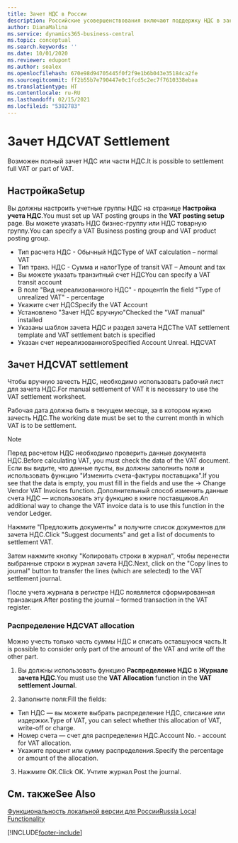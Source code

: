 ```yaml
---
title: Зачет НДС в России
description: Российские усовершенствования включают поддержку НДС в заказах на покупку.
author: DianaMalina
ms.service: dynamics365-business-central
ms.topic: conceptual
ms.search.keywords: ''
ms.date: 10/01/2020
ms.reviewer: edupont
ms.author: soalex
ms.openlocfilehash: 670e98d94705445f0f2f9e1b6b043e35184ca2fe
ms.sourcegitcommit: ff2b55b7e790447e0c1fcd5c2ec7f7610338ebaa
ms.translationtype: HT
ms.contentlocale: ru-RU
ms.lasthandoff: 02/15/2021
ms.locfileid: "5382783"
---
```

# <a name="vat-settlement"></a><span data-ttu-id="7ab6e-103">Зачет НДС</span><span class="sxs-lookup"><span data-stu-id="7ab6e-103">VAT Settlement</span></span>

<span data-ttu-id="7ab6e-104">Возможен полный зачет НДС или части НДС.</span><span class="sxs-lookup"><span data-stu-id="7ab6e-104">It is possible to settlement full VAT or part of VAT.</span></span>

## <a name="setup"></a><span data-ttu-id="7ab6e-105">Настройка</span><span class="sxs-lookup"><span data-stu-id="7ab6e-105">Setup</span></span>

<span data-ttu-id="7ab6e-106">Вы должны настроить учетные группы НДС на странице **Настройка учета НДС**.</span><span class="sxs-lookup"><span data-stu-id="7ab6e-106">You must set up VAT posting groups in the **VAT posting setup** page.</span></span> <span data-ttu-id="7ab6e-107">Вы можете указать НДС бизнес-группу или НДС товарную группу.</span><span class="sxs-lookup"><span data-stu-id="7ab6e-107">You can specify a VAT Business posting group and VAT product posting group.</span></span>  

- <span data-ttu-id="7ab6e-108">Тип расчета НДС - Обычный НДС</span><span class="sxs-lookup"><span data-stu-id="7ab6e-108">Type of VAT calculation – normal VAT</span></span>
- <span data-ttu-id="7ab6e-109">Тип транз. НДС - Сумма и налог</span><span class="sxs-lookup"><span data-stu-id="7ab6e-109">Type of transit VAT – Amount and tax</span></span>
- <span data-ttu-id="7ab6e-110">Вы можете указать транзитный счет НДС</span><span class="sxs-lookup"><span data-stu-id="7ab6e-110">You can specify a VAT transit account</span></span>
- <span data-ttu-id="7ab6e-111">В поле "Вид нереализованного НДС" - процент</span><span class="sxs-lookup"><span data-stu-id="7ab6e-111">In the field "Type of unrealized VAT" - percentage</span></span>
- <span data-ttu-id="7ab6e-112">Укажите счет НДС</span><span class="sxs-lookup"><span data-stu-id="7ab6e-112">Specify the VAT Account</span></span>
- <span data-ttu-id="7ab6e-113">Установлено "Зачет НДС вручную"</span><span class="sxs-lookup"><span data-stu-id="7ab6e-113">Checked the "VAT manual" installed</span></span>
- <span data-ttu-id="7ab6e-114">Указаны шаблон зачета НДС и раздел зачета НДС</span><span class="sxs-lookup"><span data-stu-id="7ab6e-114">The VAT settlement template and VAT settlement batch is specified</span></span>  
- <span data-ttu-id="7ab6e-115">Указан счет нереализованного</span><span class="sxs-lookup"><span data-stu-id="7ab6e-115">Specified Account Unreal.</span></span> <span data-ttu-id="7ab6e-116">НДС</span><span class="sxs-lookup"><span data-stu-id="7ab6e-116">VAT</span></span>

## <a name="vat-settlement"></a><span data-ttu-id="7ab6e-117">Зачет НДС</span><span class="sxs-lookup"><span data-stu-id="7ab6e-117">VAT settlement</span></span>

<span data-ttu-id="7ab6e-118">Чтобы вручную зачесть НДС, необходимо использовать рабочий лист для зачета НДС.</span><span class="sxs-lookup"><span data-stu-id="7ab6e-118">For manual settlement of VAT it is necessary to use the VAT settlement worksheet.</span></span>   

<span data-ttu-id="7ab6e-119">Рабочая дата должна быть в текущем месяце, за в котором нужно зачесть НДС.</span><span class="sxs-lookup"><span data-stu-id="7ab6e-119">The working date must be set to the current month in which VAT is to be settlement.</span></span>  

> [!NOTE]
> <span data-ttu-id="7ab6e-120">Перед расчетом НДС необходимо проверить данные документа НДС.</span><span class="sxs-lookup"><span data-stu-id="7ab6e-120">Before calculating VAT, you must check the data of the VAT document.</span></span> <span data-ttu-id="7ab6e-121">Если вы видите, что данные пусты, вы должны заполнить поля и использовать функцию "Изменить счета-фактуры поставщика".</span><span class="sxs-lookup"><span data-stu-id="7ab6e-121">If you see that the data is empty, you must fill in the fields and use the -> Change Vendor VAT Invoices function.</span></span>
> <span data-ttu-id="7ab6e-122">Дополнительный способ изменить данные счета НДС — использовать эту функцию в книге поставщиков.</span><span class="sxs-lookup"><span data-stu-id="7ab6e-122">An additional way to change the VAT invoice data is to use this function in the vendor Ledger.</span></span>

<span data-ttu-id="7ab6e-123">Нажмите "Предложить документы" и получите список документов для зачета НДС.</span><span class="sxs-lookup"><span data-stu-id="7ab6e-123">Click "Suggest documents" and get a list of documents to settlement VAT.</span></span>  

<span data-ttu-id="7ab6e-124">Затем нажмите кнопку "Копировать строки в журнал", чтобы перенести выбранные строки в журнал зачета НДС.</span><span class="sxs-lookup"><span data-stu-id="7ab6e-124">Next, click on the "Copy lines to journal" button to transfer the lines (which are selected) to the VAT settlement journal.</span></span>  

<span data-ttu-id="7ab6e-125">После учета журнала в регистре НДС появляется сформированная транзакция.</span><span class="sxs-lookup"><span data-stu-id="7ab6e-125">After posting the journal – formed transaction in the VAT register.</span></span>

### <a name="vat-allocation"></a><span data-ttu-id="7ab6e-126">Распределение НДС</span><span class="sxs-lookup"><span data-stu-id="7ab6e-126">VAT allocation</span></span>

<span data-ttu-id="7ab6e-127">Можно учесть только часть суммы НДС и списать оставшуюся часть.</span><span class="sxs-lookup"><span data-stu-id="7ab6e-127">It is possible to consider only part of the amount of the VAT and write off the other part.</span></span>

1. <span data-ttu-id="7ab6e-128">Вы должны использовать функцию **Распределение НДС** в **Журнале зачета НДС**.</span><span class="sxs-lookup"><span data-stu-id="7ab6e-128">You must use the **VAT Allocation** function in the **VAT settlement Journal**.</span></span>

2. <span data-ttu-id="7ab6e-129">Заполните поля:</span><span class="sxs-lookup"><span data-stu-id="7ab6e-129">Fill the fields:</span></span>

- <span data-ttu-id="7ab6e-130">Тип НДС — вы можете выбрать распределение НДС, списание или издержки.</span><span class="sxs-lookup"><span data-stu-id="7ab6e-130">Type of VAT, you can select whether this allocation of VAT, write-off or charge.</span></span>
- <span data-ttu-id="7ab6e-131">Номер счета — счет для распределения НДС.</span><span class="sxs-lookup"><span data-stu-id="7ab6e-131">Account No. - account for VAT allocation.</span></span>
- <span data-ttu-id="7ab6e-132">Укажите процент или сумму распределения.</span><span class="sxs-lookup"><span data-stu-id="7ab6e-132">Specify the percentage or amount of the allocation.</span></span>

3. <span data-ttu-id="7ab6e-133">Нажмите ОК.</span><span class="sxs-lookup"><span data-stu-id="7ab6e-133">Click OK.</span></span> <span data-ttu-id="7ab6e-134">Учтите журнал.</span><span class="sxs-lookup"><span data-stu-id="7ab6e-134">Post the journal.</span></span>

## <a name="see-also"></a><span data-ttu-id="7ab6e-135">См. также</span><span class="sxs-lookup"><span data-stu-id="7ab6e-135">See Also</span></span>

[<span data-ttu-id="7ab6e-136">Функциональность локальной версии для России</span><span class="sxs-lookup"><span data-stu-id="7ab6e-136">Russia Local Functionality</span></span>](russia-local-functionality.md)  


[!INCLUDE[footer-include](../../includes/footer-banner.md)]